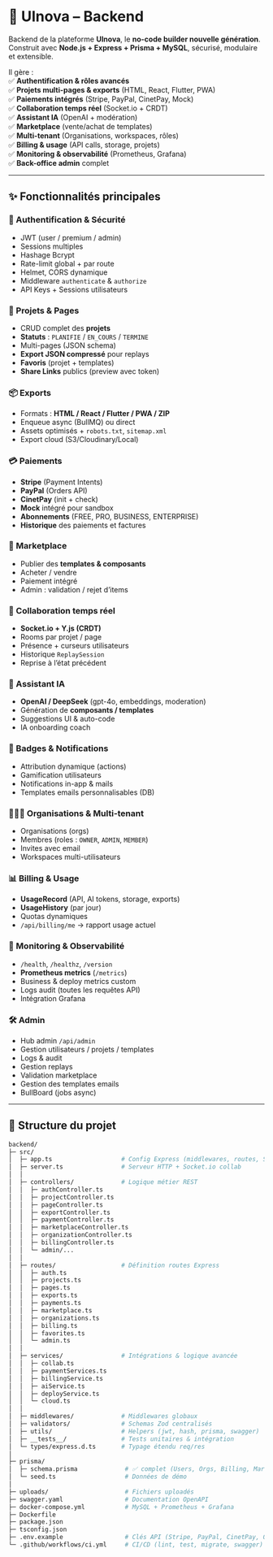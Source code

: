 # 🚀 UInova – Backend

Backend de la plateforme **UInova**, le **no-code builder nouvelle génération**.  
Construit avec **Node.js + Express + Prisma + MySQL**, sécurisé, modulaire et extensible.  

Il gère :  
✅ **Authentification & rôles avancés**  
✅ **Projets multi-pages & exports** (HTML, React, Flutter, PWA)  
✅ **Paiements intégrés** (Stripe, PayPal, CinetPay, Mock)  
✅ **Collaboration temps réel** (Socket.io + CRDT)  
✅ **Assistant IA** (OpenAI + modération)  
✅ **Marketplace** (vente/achat de templates)  
✅ **Multi-tenant** (Organisations, workspaces, rôles)  
✅ **Billing & usage** (API calls, storage, projets)  
✅ **Monitoring & observabilité** (Prometheus, Grafana)  
✅ **Back-office admin** complet  

---

## ✨ Fonctionnalités principales

### 🔑 Authentification & Sécurité
- JWT (user / premium / admin)
- Sessions multiples
- Hashage Bcrypt
- Rate-limit global + par route
- Helmet, CORS dynamique
- Middleware `authenticate` & `authorize`
- API Keys + Sessions utilisateurs

### 📂 Projets & Pages
- CRUD complet des **projets**
- **Statuts** : `PLANIFIE` / `EN_COURS` / `TERMINE`
- Multi-pages (JSON schema)
- **Export JSON compressé** pour replays
- **Favoris** (projet + templates)
- **Share Links** publics (preview avec token)

### 📦 Exports
- Formats : **HTML / React / Flutter / PWA / ZIP**
- Enqueue async (BullMQ) ou direct
- Assets optimisés + `robots.txt`, `sitemap.xml`
- Export cloud (S3/Cloudinary/Local)

### 💳 Paiements
- **Stripe** (Payment Intents)
- **PayPal** (Orders API)
- **CinetPay** (init + check)
- **Mock** intégré pour sandbox
- **Abonnements** (FREE, PRO, BUSINESS, ENTERPRISE)
- **Historique** des paiements et factures

### 🛒 Marketplace
- Publier des **templates & composants**
- Acheter / vendre
- Paiement intégré
- Admin : validation / rejet d’items

### 🤝 Collaboration temps réel
- **Socket.io + Y.js (CRDT)**
- Rooms par projet / page
- Présence + curseurs utilisateurs
- Historique `ReplaySession`
- Reprise à l’état précédent

### 🤖 Assistant IA
- **OpenAI / DeepSeek** (gpt-4o, embeddings, moderation)
- Génération de **composants / templates**
- Suggestions UI & auto-code
- IA onboarding coach

### 🏅 Badges & Notifications
- Attribution dynamique (actions)
- Gamification utilisateurs
- Notifications in-app & mails
- Templates emails personnalisables (DB)

### 🧑‍🤝‍🧑 Organisations & Multi-tenant
- Organisations (orgs)
- Membres (roles : `OWNER`, `ADMIN`, `MEMBER`)
- Invites avec email
- Workspaces multi-utilisateurs

### 📊 Billing & Usage
- **UsageRecord** (API, AI tokens, storage, exports)
- **UsageHistory** (par jour)
- Quotas dynamiques
- `/api/billing/me` → rapport usage actuel

### 📡 Monitoring & Observabilité
- `/health`, `/healthz`, `/version`
- **Prometheus metrics** (`/metrics`)
- Business & deploy metrics custom
- Logs audit (toutes les requêtes API)
- Intégration Grafana

### 🛠 Admin
- Hub admin `/api/admin`
- Gestion utilisateurs / projets / templates
- Logs & audit
- Gestion replays
- Validation marketplace
- Gestion des templates emails
- BullBoard (jobs async)

---

## 📂 Structure du projet

```bash
backend/
├─ src/
│  ├─ app.ts                   # Config Express (middlewares, routes, Swagger, Prometheus)
│  ├─ server.ts                # Serveur HTTP + Socket.io collab
│  │
│  ├─ controllers/             # Logique métier REST
│  │  ├─ authController.ts
│  │  ├─ projectController.ts
│  │  ├─ pageController.ts
│  │  ├─ exportController.ts
│  │  ├─ paymentController.ts
│  │  ├─ marketplaceController.ts
│  │  ├─ organizationController.ts
│  │  ├─ billingController.ts
│  │  └─ admin/...
│  │
│  ├─ routes/                  # Définition routes Express
│  │  ├─ auth.ts
│  │  ├─ projects.ts
│  │  ├─ pages.ts
│  │  ├─ exports.ts
│  │  ├─ payments.ts
│  │  ├─ marketplace.ts
│  │  ├─ organizations.ts
│  │  ├─ billing.ts
│  │  ├─ favorites.ts
│  │  └─ admin.ts
│  │
│  ├─ services/                # Intégrations & logique avancée
│  │  ├─ collab.ts
│  │  ├─ paymentServices.ts
│  │  ├─ billingService.ts
│  │  ├─ aiService.ts
│  │  ├─ deployService.ts
│  │  └─ cloud.ts
│  │
│  ├─ middlewares/             # Middlewares globaux
│  ├─ validators/              # Schemas Zod centralisés
│  ├─ utils/                   # Helpers (jwt, hash, prisma, swagger)
│  ├─ __tests__/               # Tests unitaires & intégration
│  └─ types/express.d.ts       # Typage étendu req/res
│
├─ prisma/
│  ├─ schema.prisma             # ✅ complet (Users, Orgs, Billing, Marketplace, Deploy…)
│  └─ seed.ts                   # Données de démo
│
├─ uploads/                     # Fichiers uploadés
├─ swagger.yaml                 # Documentation OpenAPI
├─ docker-compose.yml           # MySQL + Prometheus + Grafana
├─ Dockerfile
├─ package.json
├─ tsconfig.json
├─ .env.example                 # Clés API (Stripe, PayPal, CinetPay, OpenAI)
└─ .github/workflows/ci.yml     # CI/CD (lint, test, migrate, swagger)
